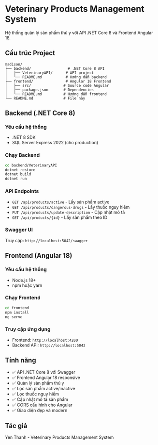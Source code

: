 # Veterinary Products Management System

Hệ thống quản lý sản phẩm thú y với API .NET Core 8 và Frontend Angular 18.

## Cấu trúc Project

```
madison/
├── backend/                 # .NET Core 8 API
│   ├── VeterinaryAPI/      # API project
│   └── README.md           # Hướng dẫn backend
├── frontend/               # Angular 18 Frontend
│   ├── src/               # Source code Angular
│   ├── package.json       # Dependencies
│   └── README.md          # Hướng dẫn frontend
└── README.md              # File này
```

## Backend (.NET Core 8)

### Yêu cầu hệ thống
- .NET 8 SDK
- SQL Server Express 2022 (cho production)

### Chạy Backend
```bash
cd backend/VeterinaryAPI
dotnet restore
dotnet build
dotnet run
```

### API Endpoints
- `GET /api/products/active` - Lấy sản phẩm active
- `GET /api/products/dangerous-drugs` - Lấy thuốc nguy hiểm
- `PUT /api/products/update-description` - Cập nhật mô tả
- `GET /api/products/{id}` - Lấy sản phẩm theo ID

### Swagger UI
Truy cập: `http://localhost:5042/swagger`

## Frontend (Angular 18)

### Yêu cầu hệ thống
- Node.js 18+
- npm hoặc yarn

### Chạy Frontend
```bash
cd frontend
npm install
ng serve
```

### Truy cập ứng dụng
- Frontend: `http://localhost:4200`
- Backend API: `http://localhost:5042`

## Tính năng

- ✅ API .NET Core 8 với Swagger
- ✅ Frontend Angular 18 responsive
- ✅ Quản lý sản phẩm thú y
- ✅ Lọc sản phẩm active/inactive
- ✅ Lọc thuốc nguy hiểm
- ✅ Cập nhật mô tả sản phẩm
- ✅ CORS cấu hình cho Angular
- ✅ Giao diện đẹp và modern

## Tác giả

Yen Thanh - Veterinary Products Management System 

